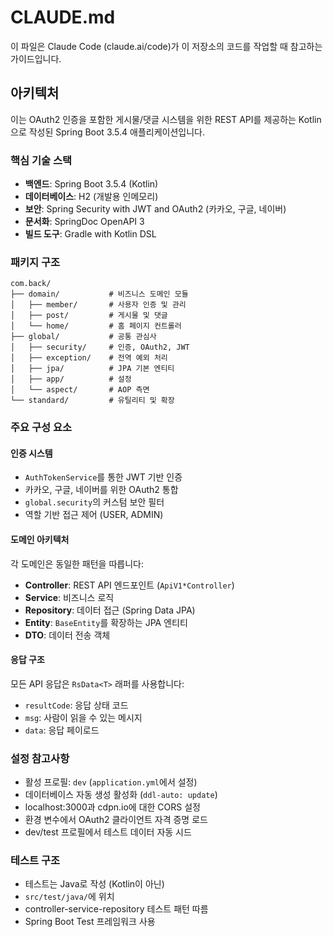 # CLAUDE.md

이 파일은 Claude Code (claude.ai/code)가 이 저장소의 코드를 작업할 때 참고하는 가이드입니다.

## 아키텍처

이는 OAuth2 인증을 포함한 게시물/댓글 시스템을 위한 REST API를 제공하는 Kotlin으로 작성된 Spring Boot 3.5.4 애플리케이션입니다.

### 핵심 기술 스택

- **백엔드**: Spring Boot 3.5.4 (Kotlin)
- **데이터베이스**: H2 (개발용 인메모리)
- **보안**: Spring Security with JWT and OAuth2 (카카오, 구글, 네이버)
- **문서화**: SpringDoc OpenAPI 3
- **빌드 도구**: Gradle with Kotlin DSL

### 패키지 구조

```
com.back/
├── domain/           # 비즈니스 도메인 모듈
│   ├── member/       # 사용자 인증 및 관리
│   ├── post/         # 게시물 및 댓글
│   └── home/         # 홈 페이지 컨트롤러
├── global/           # 공통 관심사
│   ├── security/     # 인증, OAuth2, JWT
│   ├── exception/    # 전역 예외 처리
│   ├── jpa/          # JPA 기본 엔티티
│   ├── app/          # 설정
│   └── aspect/       # AOP 측면
└── standard/         # 유틸리티 및 확장
```

### 주요 구성 요소

#### 인증 시스템

- `AuthTokenService`를 통한 JWT 기반 인증
- 카카오, 구글, 네이버를 위한 OAuth2 통합
- `global.security`의 커스텀 보안 필터
- 역할 기반 접근 제어 (USER, ADMIN)

#### 도메인 아키텍처

각 도메인은 동일한 패턴을 따릅니다:

- **Controller**: REST API 엔드포인트 (`ApiV1*Controller`)
- **Service**: 비즈니스 로직
- **Repository**: 데이터 접근 (Spring Data JPA)
- **Entity**: `BaseEntity`를 확장하는 JPA 엔티티
- **DTO**: 데이터 전송 객체

#### 응답 구조

모든 API 응답은 `RsData<T>` 래퍼를 사용합니다:

- `resultCode`: 응답 상태 코드
- `msg`: 사람이 읽을 수 있는 메시지
- `data`: 응답 페이로드

### 설정 참고사항

- 활성 프로필: `dev` (`application.yml`에서 설정)
- 데이터베이스 자동 생성 활성화 (`ddl-auto: update`)
- localhost:3000과 cdpn.io에 대한 CORS 설정
- 환경 변수에서 OAuth2 클라이언트 자격 증명 로드
- dev/test 프로필에서 테스트 데이터 자동 시드

### 테스트 구조

- 테스트는 Java로 작성 (Kotlin이 아닌)
- `src/test/java/`에 위치
- controller-service-repository 테스트 패턴 따름
- Spring Boot Test 프레임워크 사용